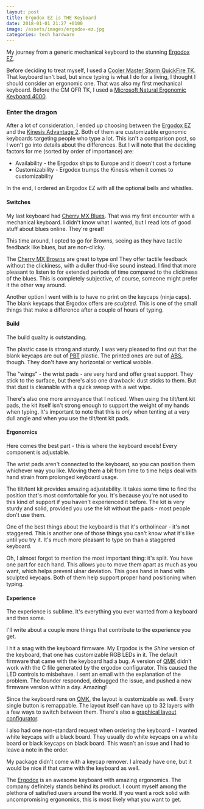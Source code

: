 ```yaml
---
layout: post
title: Ergodox EZ is THE Keyboard
date: 2018-01-01 21:27 +0100
image: /assets/images/ergodox-ez.jpg
categories: tech hardware
---
```


My journey from a generic mechanical keyboard to the stunning [Ergodox
EZ][ergodox-ez].

Before deciding to treat myself, I used a [Cooler Master Storm QuickFire
TK][cm-qfr-tk]. That keyboard isn't bad, but since typing is what I do for a
living, I thought I should consider an ergonomic one. That was also my first
mechanical keyboard. Before the CM QFR TK, I used a [Microsoft Natural
Ergonomic Keyboard 4000][ms-natural-ergo-4000].

### Enter the dragon

After a lot of consideration, I ended up choosing between the [Ergodox
EZ][ergodox-ez] and the [Kinesis Advantage 2][kinesis-advantage]. Both of them
are customizable ergonomic keyboards targeting people who type a lot. This isn't
a comparison post, so I won't go into details about the differences. But I will
note that the deciding factors for me (sorted by order of importance) are:

* Availability - the Ergodox ships to Europe and it doesn't cost a fortune 
* Customizability - Ergodox trumps the Kinesis when it comes to customizability

In the end, I ordered an Ergodox EZ with all the optional bells and whistles.

#### Switches

My last keyboard had [Cherry MX Blues][cherry-mx-blues]. That was my first
encounter with a mechanical keyboard. I didn't know what I wanted, but I read
lots of good stuff about blues online. They're great!

This time around, I opted to go for Browns, seeing as they have tactile feedback
like blues, but are non-clicky.

The [Cherry MX Browns][cherry-mx-browns] are great to type on! They offer
tactile feedback without the clickiness, with a duller thud-like sound instead.
I find that more pleasant to listen to for extended periods of time compared to
the clickiness of the blues. This is completely subjective, of course, someone
might prefer it the other way around.

Another option I went with is to have no print on the keycaps (ninja caps). The
blank keycaps that Ergodox offers are _sculpted_. This is one of the small
things that make a difference after a couple of hours of typing.

#### Build

The build quality is outstanding.

The plastic case is strong and sturdy. I was very pleased to find out that the
blank keycaps are out of [PBT][pbt] plastic. The printed ones are out of
[ABS][abs], though. They don't have any horizontal or vertical wobble.

The "wings" - the wrist pads - are very hard and offer great support. They stick
to the surface, but there's also one drawback: dust sticks to them. But that
dust is cleanable with a quick sweep with a wet wipe.

There's also one more annoyance that I noticed. When using the tilt/tent kit
pads, the kit itself isn't strong enough to support the weight of my hands when
typing. It's important to note that this is _only_ when tenting at a very dull
angle and when you use the tilt/tent kit pads.

#### Ergonomics

Here comes the best part - this is where the keyboard excels! Every component
is adjustable.

The wrist pads aren't connected to the keyboard, so you can position them
whichever way you like. Moving them a bit from time to time helps deal with hand
strain from prolonged keyboard usage.

The tilt/tent kit provides amazing adjustability. It takes some time to find the
position that's most comfortable for you. It's because you're not used to this
kind of support if you haven't experienced it before. The kit is very sturdy and
solid, provided you use the kit without the pads - most people don't use them.

One of the best things about the keyboard is that it's ortholinear - it's not
staggered. This is another one of those things you can't know what it's like
until you try it. It's much more pleasant to type on than a staggered keyboard.

Oh, I almost forgot to mention the most important thing: it's split. You have
one part for each hand. This allows you to move them apart as much as you want,
which helps prevent ulnar deviation. This goes hand in hand with sculpted
keycaps. Both of them help support proper hand positioning when typing.

#### Experience

The experience is sublime. It's everything you ever wanted from a keyboard and
then some.

I'll write about a couple more things that contribute to the experience you get.

I hit a snag with the keyboard firmware. My Ergodox is the _Shine_ version of the
keyboard, that one has customizable RGB LEDs in it. The default firmware that
came with the keyboard had a bug. A version of
[QMK](https://github.com/qmk/qmk_firmware) didn't work with the C file generated
by the ergodox configurator. This caused the LED controls to misbehave. I sent
an email with the explanation of the problem. The founder responded, debugged
the issue, and pushed a new firmware version within a day. Amazing!

Since the keyboard runs on [QMK][qmk], the layout is customizable as well. Every
single button is remappable. The layout itself can have up to 32 layers with a
few ways to switch between them. There's also a [graphical layout
configurator](http://configure.ergodox-ez.com/keyboard_layouts/new).

I also had one non-standard request when ordering the keyboard - I wanted white
keycaps with a black board. They usually do white keycaps on a white board or
black keycaps on black board. This wasn't an issue and I had to leave a note in
the order.

My package didn't come with a keycap remover. I already have one, but it would
be nice if that came with the keyboard as well.

The [Ergodox][ergodox-ez] is an awesome keyboard with amazing ergonomics. The
company definitely stands behind its product. I count myself among the plethora
of satisfied users around the world. If you want a rock solid with
uncompromising ergonomics, this is most likely what you want to get.

[ergodox-ez]: https://ergodox-ez.com/
[kinesis-advantage]: https://www.kinesis-ergo.com/shop/advantage2/
[cm-qfr-tk]: https://www.amazon.com/CM-Storm-QuickFire-TK-Mechanical/dp/B00A378L4C
[ms-natural-ergo-4000]: https://www.amazon.com/Microsoft-Natural-Ergonomic-Keyboard-4000/dp/B000A6PPOK
[cherry-mx-blues]: https://www.cherrymx.de/en/products/mx-blue.html
[cherry-mx-browns]: https://www.cherrymx.de/en/products/mx-brown.html
[pbt]: https://deskthority.net/wiki/Keycap_material#PBT
[abs]: https://deskthority.net/wiki/Keycap_material#ABS
[qmk]: https://github.com/qmk/qmk_firmware
